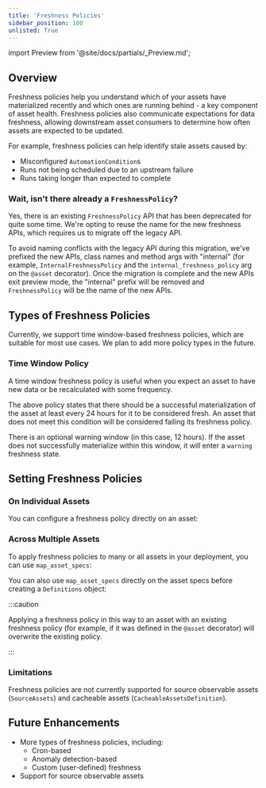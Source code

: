 ```yaml
---
title: 'Freshness Policies'
sidebar_position: 100
unlisted: True
---
```

import Preview from '@site/docs/partials/\_Preview.md';

<Preview />

## Overview

Freshness policies help you understand which of your assets have materialized recently and which ones are running behind - a key component of asset health. Freshness policies also communicate expectations for data freshness, allowing downstream asset consumers to determine how often assets are expected to be updated.

For example, freshness policies can help identify stale assets caused by:

- Misconfigured `AutomationCondition`s
- Runs not being scheduled due to an upstream failure
- Runs taking longer than expected to complete

### Wait, isn't there already a `FreshnessPolicy`?
Yes, there is an existing `FreshnessPolicy` API that has been deprecated for quite some time. We're opting to reuse the name for the new freshness APIs, which requires us to migrate off the legacy API.

To avoid naming conflicts with the legacy API during this migration, we've prefixed the new APIs, class names and method args with "internal" (for example, `InternalFreshnessPolicy` and the `internal_freshness_policy` arg on the `@asset` decorator). Once the migration is complete and the new APIs exit preview mode, the "internal" prefix will be removed and `FreshnessPolicy` will be the name of the new APIs.

## Types of Freshness Policies

Currently, we support time window-based freshness policies, which are suitable for most use cases. We plan to add more policy types in the future.

### Time Window Policy

A time window freshness policy is useful when you expect an asset to have new data or be recalculated with some frequency.

<CodeExample path="docs_snippets/docs_snippets/guides/freshness/time_window_policy.py" language="python" />

The above policy states that there should be a successful materialization of the asset at least every 24 hours for it to be considered fresh. An asset that does not meet this condition will be considered failing its freshness policy.

There is an optional warning window (in this case, 12 hours). If the asset does not successfully materialize within this window, it will enter a `warning` freshness state.

## Setting Freshness Policies

### On Individual Assets

You can configure a freshness policy directly on an asset:

<CodeExample path="docs_snippets/docs_snippets/guides/freshness/individual_asset_policy.py" language="python" />

### Across Multiple Assets

To apply freshness policies to many or all assets in your deployment, you can use `map_asset_specs`:

<CodeExample path="docs_snippets/docs_snippets/guides/freshness/multiple_assets_policy.py" language="python" />

You can also use `map_asset_specs` directly on the asset specs before creating a `Definitions` object:

<CodeExample path="docs_snippets/docs_snippets/guides/freshness/map_asset_specs_direct.py" language="python" />

:::caution

Applying a freshness policy in this way to an asset with an existing freshness policy (for example, if it was defined in the `@asset` decorator) will overwrite the existing policy.

:::

### Limitations

Freshness policies are not currently supported for source observable assets (`SourceAssets`) and cacheable assets (`CacheableAssetsDefinition`).

## Future Enhancements

- More types of freshness policies, including:
    - Cron-based
    - Anomaly detection-based
    - Custom (user-defined) freshness
- Support for source observable assets